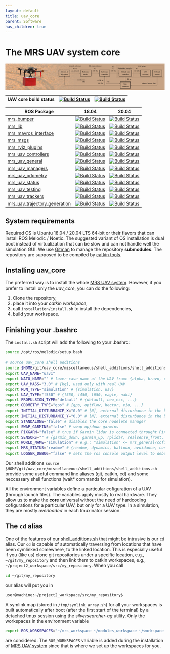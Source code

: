 ```yaml
---
layout: default
title: uav_core
parent: Software
has_children: true
---
```

# The MRS UAV system core

![](fig/thumbnail.jpg)

| UAV core build status | [![Build Status](https://github.com/ctu-mrs/uav_core/workflows/Melodic/badge.svg)](https://github.com/ctu-mrs/uav_core/actions) | [![Build Status](https://github.com/ctu-mrs/uav_core/workflows/Noetic/badge.svg)](https://github.com/ctu-mrs/uav_core/actions) |
|-----------------------|---------------------------------------------------------------------------------------------------------------------------------|--------------------------------------------------------------------------------------------------------------------------------|

| ROS Package                                                                               | 18.04                                                                                                                                                                     | 20.04                                                                                                                                                                    |
|-------------------------------------------------------------------------------------------|---------------------------------------------------------------------------------------------------------------------------------------------------------------------------|--------------------------------------------------------------------------------------------------------------------------------------------------------------------------|
| [mrs_bumper](https://github.com/ctu-mrs/mrs_bumper)                                       | [![Build Status](https://github.com/ctu-mrs/mrs_bumper/workflows/Melodic/badge.svg)](https://github.com/ctu-mrs/mrs_bumper/actions)                                       | [![Build Status](https://github.com/ctu-mrs/mrs_bumper/workflows/Noetic/badge.svg)](https://github.com/ctu-mrs/mrs_bumper/actions)                                       |
| [mrs_lib](https://github.com/ctu-mrs/mrs_lib)                                             | [![Build Status](https://github.com/ctu-mrs/mrs_lib/workflows/Melodic/badge.svg)](https://github.com/ctu-mrs/mrs_lib/actions)                                             | [![Build Status](https://github.com/ctu-mrs/mrs_lib/workflows/Noetic/badge.svg)](https://github.com/ctu-mrs/mrs_lib/actions)                                             |
| [mrs_mavros_interface](https://github.com/ctu-mrs/mrs_mavros_interface)                   | [![Build Status](https://github.com/ctu-mrs/mrs_mavros_interface/workflows/Melodic/badge.svg)](https://github.com/ctu-mrs/mrs_mavros_interface/actions)                   | [![Build Status](https://github.com/ctu-mrs/mrs_mavros_interface/workflows/Noetic/badge.svg)](https://github.com/ctu-mrs/mrs_mavros_interface/actions)                   |
| [mrs_msgs](https://github.com/ctu-mrs/mrs_msgs)                                           | [![Build Status](https://github.com/ctu-mrs/mrs_msgs/workflows/Melodic/badge.svg)](https://github.com/ctu-mrs/mrs_msgs/actions)                                           | [![Build Status](https://github.com/ctu-mrs/mrs_msgs/workflows/Noetic/badge.svg)](https://github.com/ctu-mrs/mrs_msgs/actions)                                           |
| [mrs_rviz_plugins](https://github.com/ctu-mrs/mrs_rviz_plugins)                           | [![Build Status](https://github.com/ctu-mrs/mrs_rviz_plugins/workflows/Melodic/badge.svg)](https://github.com/ctu-mrs/mrs_rviz_plugins/actions)                           | [![Build Status](https://github.com/ctu-mrs/mrs_rviz_plugins/workflows/Noetic/badge.svg)](https://github.com/ctu-mrs/mrs_rviz_plugins/actions)                           |
| [mrs_uav_controllers](https://github.com/ctu-mrs/mrs_uav_controllers)                     | [![Build Status](https://github.com/ctu-mrs/mrs_uav_controllers/workflows/Melodic/badge.svg)](https://github.com/ctu-mrs/mrs_uav_controllers/actions)                     | [![Build Status](https://github.com/ctu-mrs/mrs_uav_controllers/workflows/Noetic/badge.svg)](https://github.com/ctu-mrs/mrs_uav_controllers/actions)                     |
| [mrs_uav_general](https://github.com/ctu-mrs/mrs_uav_general)                             | [![Build Status](https://github.com/ctu-mrs/mrs_uav_general/workflows/Melodic/badge.svg)](https://github.com/ctu-mrs/mrs_uav_general/actions)                             | [![Build Status](https://github.com/ctu-mrs/mrs_uav_general/workflows/Noetic/badge.svg)](https://github.com/ctu-mrs/mrs_uav_general/actions)                             |
| [mrs_uav_managers](https://github.com/ctu-mrs/mrs_uav_managers)                           | [![Build Status](https://github.com/ctu-mrs/mrs_uav_managers/workflows/Melodic/badge.svg)](https://github.com/ctu-mrs/mrs_uav_managers/actions)                           | [![Build Status](https://github.com/ctu-mrs/mrs_uav_managers/workflows/Noetic/badge.svg)](https://github.com/ctu-mrs/mrs_uav_managers/actions)                           |
| [mrs_uav_odometry](https://github.com/ctu-mrs/mrs_uav_odometry)                           | [![Build Status](https://github.com/ctu-mrs/mrs_uav_odometry/workflows/Melodic/badge.svg)](https://github.com/ctu-mrs/mrs_uav_odometry/actions)                           | [![Build Status](https://github.com/ctu-mrs/mrs_uav_odometry/workflows/Noetic/badge.svg)](https://github.com/ctu-mrs/mrs_uav_odometry/actions)                           |
| [mrs_uav_status](https://github.com/ctu-mrs/mrs_uav_status)                               | [![Build Status](https://github.com/ctu-mrs/mrs_uav_status/workflows/Melodic/badge.svg)](https://github.com/ctu-mrs/mrs_uav_status/actions)                               | [![Build Status](https://github.com/ctu-mrs/mrs_uav_status/workflows/Noetic/badge.svg)](https://github.com/ctu-mrs/mrs_uav_status/actions)                               |
| [mrs_uav_testing](https://github.com/ctu-mrs/mrs_uav_testing)                             | [![Build Status](https://github.com/ctu-mrs/mrs_uav_testing/workflows/Melodic/badge.svg)](https://github.com/ctu-mrs/mrs_uav_testing/actions)                             | [![Build Status](https://github.com/ctu-mrs/mrs_uav_testing/workflows/Noetic/badge.svg)](https://github.com/ctu-mrs/mrs_uav_testing/actions)                             |
| [mrs_uav_trackers](https://github.com/ctu-mrs/mrs_uav_trackers)                           | [![Build Status](https://github.com/ctu-mrs/mrs_uav_trackers/workflows/Melodic/badge.svg)](https://github.com/ctu-mrs/mrs_uav_trackers/actions)                           | [![Build Status](https://github.com/ctu-mrs/mrs_uav_trackers/workflows/Noetic/badge.svg)](https://github.com/ctu-mrs/mrs_uav_trackers/actions)                           |
| [mrs_uav_trajectory_generation](https://github.com/ctu-mrs/mrs_uav_trajectory_generation) | [![Build Status](https://github.com/ctu-mrs/mrs_uav_trajectory_generation/workflows/Melodic/badge.svg)](https://github.com/ctu-mrs/mrs_uav_trajectory_generation/actions) | [![Build Status](https://github.com/ctu-mrs/mrs_uav_trajectory_generation/workflows/Noetic/badge.svg)](https://github.com/ctu-mrs/mrs_uav_trajectory_generation/actions) |

## System requirements

Required OS is Ubuntu 18.04 / 20.04 LTS 64-bit or their flavors that can install ROS Melodic / Noetic.
The suggested variant of OS installation is dual boot instead of virtualization that can be slow and can not handle well the simulation GUI.
We use [Gitman](https://github.com/jacebrowning/gitman) to manage the repository **submodules**.
The repository are supposed to be compiled by [catkin tools](https://catkin-tools.readthedocs.io).

## Installing uav_core

The preferred way is to install the whole [MRS UAV system](https://github.com/ctu-mrs/mrs_uav_system).
However, if you prefer to install only the *uav_core*, you can do the following:

1. Clone the repository,
2. place it into your *catkin workspace*,
3. call ```installation/install.sh``` to install the dependencies,
4. build your workspace.

## Finishing your .bashrc

The `install.sh` script will add the following to your .bashrc:
```bash
source /opt/ros/melodic/setup.bash

# source uav_core shell additions
source $HOME/git/uav_core/miscellaneous/shell_additions/shell_additions.sh
export UAV_NAME="uav1"
export NATO_NAME="" # lower-case name of the UAV frame {alpha, bravo, charlie, ...}
export UAV_MASS="3.0" # [kg], used only with real UAV
export RUN_TYPE="simulation" # {simulation, uav}
export UAV_TYPE="f550" # {f550, f450, t650, eagle, naki}
export PROPULSION_TYPE="default" # {default, new_esc, ...}
export ODOMETRY_TYPE="gps" # {gps, optflow, hector, vio, ...}
export INITIAL_DISTURBANCE_X="0.0" # [N], external disturbance in the body frame
export INITIAL_DISTURBANCE_Y="0.0" # [N], external disturbance in the body frame
export STANDALONE="false" # disables the core nodelete manager
export SWAP_GARMINS="false" # swap up/down garmins
export PIXGARM="false" # true if Garmin lidar is connected throught Pixhawk
export SENSORS="" # {garmin_down, garmin_up, rplidar, realsense_front, teraranger, bluefox_optflow, realsense_brick, bluefox_brick}
export WORLD_NAME="simulation" # e.g.: "simulation" <= mrs_general/cofig/world_simulation.yaml
export MRS_STATUS="readme" # {readme, dynamics, balloon, avoidance, control_error, gripper}
export LOGGER_DEBUG="false" # sets the ros console output level to debug
```

Our shell additions
```source $HOME/git/uav_core/miscellaneous/shell_additions/shell_additions.sh```
provide some useful command line aliases (git, catkin, cd) and some neccessary shell functions (wait\* commands for simulation).

All the environment variables define a particular cofiguration of a UAV (through launch files).
The variables apply mostly to real hardware. They allow us to make the **core** universal without the need of hardcoding cofigurations for a particular UAV, but only for a UAV type.
In a simulation, they are mostly *overloaded* in each tmuxinator session.

## The `cd` alias

One of the features of our [shell_additions.sh](https://github.com/ctu-mrs/uav_core/blob/master/miscellaneous/shell_additions/shell_additions.sh) that might be intrusive is our `cd` alias.
Our `cd` is capable of automatically traversing from locations that have been symlinked somewhere, to the linked location.
This is especially useful if you (like us) clone git repositories under a specific location, e.g., `~/git/my_repository` and then link them to catkin workspaces, e.g., `~/project2_workspace/src/my_repository`.
When you call
```bash
cd ~/git/my_repository
```
our alias will put you in
```bash
user@machine:~/project2_workspace/src/my_repository$
```

A symlink map (stored in `/tmp/symlink_array.sh`) for all your workspaces is built automatically after boot (after the first start of the terminal) by a detached tmux session using the *silversearcher-ag* utility.
Only the workspaces in the environment variable
```bash
export ROS_WORKSPACES="~/mrs_workspace ~/modules_workspace ~/workspace ~/project2_workspace"
```
are considered.
The `ROS_WORKSPACES` variable is added during the installation of [MRS UAV system](https://github.com/ctu-mrs/mrs_uav_system) since that is where we set up the workspaces for you.
